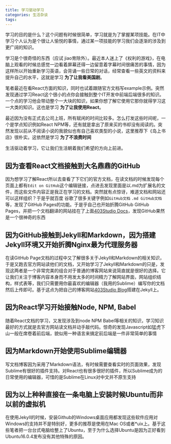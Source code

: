 ```yaml
---
title: 学习驱动学习
categories: 生活杂谈
tags: 
---
```


学习的目的是什么？这个问题有时候很简单，学习就是为了掌握某项技能。在IT中学习个人认为是个很让人愉悦的事情，通过某一项技能的学习我们会逐渐的涉及到更广阔的知识。

学习是个很奇怪的东西（应试 jiao育除外）。最近本人迷上了《权利的游戏》，在电脑上观看的时候总感觉一边看着屏幕还得一边留意着字幕时间很痛苦的事情，因为这样所以开始重新学习英语，会背诵一些日常的对话，经常查看一些英文的资料来提升自己的水平，这就是学习 **为了让我看美国剧**。

笔者最近在看React方面的知识，同时也试着跟随官方文档写example示例。突然发现通过学习React这个很小的点你会接触到整个IT开发中前端后端很多的知识。一个点的学习他会带动整个一大块的知识，如果你想了解它使用它那你就得学习这一大类的知识。这也是学习 **为了让我使用React**。

最近因为没有正式去公司上班，所有赋闲的时间比较多。怎么打发这些时间呢，一个是学点知识例如React NPM等，还有就是拿出了原来买的书却没有阅读的。突然发现以前从不阅读小说的我貌似也有自己喜欢类型的小说，这里推荐下《岛上书店》很朴实。这依然是学习 **为了不浪费时间**

生活驱动着学习，它让我们生活朝着我们希望的方向上前进。

## 因为查看React文档接触到大名鼎鼎的GitHub

因为想学习了解React所以去查看了下它们的官方文档，在读文档的时候发现每个页面上都有`Edit on GitHub`这个编辑链接，点进去发现里面是以.md为扩展名的文件，而这些文件内容正是我正在学习的文档。突然就有点惊讶，难道文档和网站还可以这样组织？于是乎就百度 谷歌了很多关键字例如`GitHub文档` `.md GitHub文档`等，发现了GitHub Pages的功能。于是乎自己也开始折腾GitHub GitHub Pages，并把一个文档翻译的网站挂在了上面[403Studio Docs](http://docs.403studio.com)，发现GitHub果然是一个很神奇的东西

## 因为GitHub接触到Jekyll和Markdown，因为搭建Jekyll环境又开始折腾Nginx最为代理服务器

在读GitHub Page文档的过程中又了解很多关于Jekyll和Markdown的相关知识，于是又跑去官方网站读他们的文档，又开始学习了Jekyll和Markdown的只是，发现这两者是一个非常完美的组合对于普通的博客网站来说简直就是很好的选择。它让我们关注于博客内容本身而不用发太多的时间精力了解网站界面，网站组织结构，样式表等，我们只需要用你最喜欢的编辑器（我用的Sublime）编写你的文档然后上传即可。基于这点为把自己的博客网站[403Studio Blog](http://blog.403studio.com)搭建在Jekyll上。

## 因为React学习开始接触Node, NPM, Babel 

随着React文档的学习，又发现涉及到node NPM Babel等相关的知识，学习知识最好的方式就是去官方网站读文档并动手敲代码。惊奇的发现Javascript如猛虎下山一般在席卷着前后端，貌似用一种语言来搞定前后端是一件非常简单的事情

## 因为Markdown开始使用Sublime编辑器

写文档博客因为采用了Markdown语法，有时候需要查看实时的页面效果，发现Sublime有很好的插件支持。对React也有很多很好的插件，所以Sublime成为的日常使用的编辑器，可惜的是Sublime在Linux对中文并不原生支持

## 因为以上种种直接在一条电脑上安装时候Ubuntu而非以前的虚拟机

在使用Jekyll的时候，安装Github的Windows桌面应用都发现这些软件应用对Windows的支持并不是特别好，更多的推荐是使用在Mac OS或者*uix上。基于这些笔者把一台台式电脑给整上了Ubuntu，至于为什么选择Ubuntu是因为正好看到Ubuntu16.0.4发布没有其他特殊的原因。